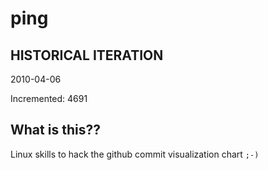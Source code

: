 # ping

## HISTORICAL ITERATION
2010-04-06

Incremented: 4691

## What is this?? 
Linux skills to hack the github commit visualization chart `;-)`
